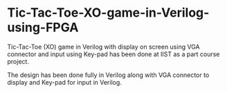 # Tic-Tac-Toe-XO-game-in-Verilog-using-FPGA
Tic-Tac-Toe (XO) game in Verilog with display on screen using VGA connector and input using Key-pad has been done at IIST as a part course project.

The design has been done fully in Verilog along with VGA connector to display and Key-pad for input in Verilog.
